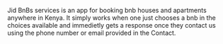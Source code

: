 Jid BnBs services is an app for booking bnb houses and apartments anywhere in Kenya.
It simply works when one just chooses a bnb in the choices available and immedietly gets a response once they contact us using the phone number or email provided in the Contact.
